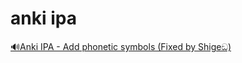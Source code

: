 # anki ipa

[🔊Anki IPA - Add phonetic symbols (Fixed by Shigeඞ)](https://ankiweb.net/shared/info/391848360)